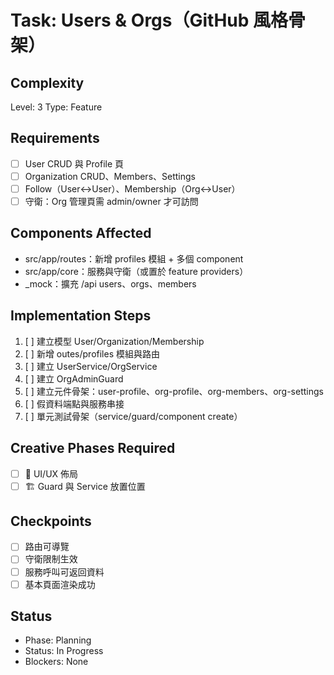 ﻿# Task: Users & Orgs（GitHub 風格骨架）

## Complexity
Level: 3
Type: Feature

## Requirements
- [ ] User CRUD 與 Profile 頁
- [ ] Organization CRUD、Members、Settings
- [ ] Follow（User↔User）、Membership（Org↔User）
- [ ] 守衛：Org 管理頁需 admin/owner 才可訪問

## Components Affected
- src/app/routes：新增 profiles 模組 + 多個 component
- src/app/core：服務與守衛（或置於 feature providers）
- _mock：擴充 /api users、orgs、members

## Implementation Steps
1. [ ] 建立模型 User/Organization/Membership
2. [ ] 新增 outes/profiles 模組與路由
3. [ ] 建立 UserService/OrgService
4. [ ] 建立 OrgAdminGuard
5. [ ] 建立元件骨架：user-profile、org-profile、org-members、org-settings
6. [ ] 假資料端點與服務串接
7. [ ] 單元測試骨架（service/guard/component create）

## Creative Phases Required
- [ ] 🎨 UI/UX 佈局
- [ ] 🏗️ Guard 與 Service 放置位置

## Checkpoints
- [ ] 路由可導覽
- [ ] 守衛限制生效
- [ ] 服務呼叫可返回資料
- [ ] 基本頁面渲染成功

## Status
- Phase: Planning
- Status: In Progress
- Blockers: None
